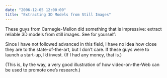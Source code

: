 ```yaml
---
date: "2006-12-05 12:00:00"
title: "Extracting 3D Models from Still Images"
---
```




These guys from Carnegie-Mellon did something that is impressive: extract reliable 3D models from still images. See for yourself:

<object type="application/x-shockwave-flash" style="width:425px; height:350px;" data="https://www.youtube.com/v/VuoljANz4EA"><param name="movie" value="http://www.youtube.com/v/VuoljANz4EA" /></object>

Since I have not followed advanced in this field, I have no idea how close they are to the state-of-the-art, but I don&rsquo;t care. If these guys were to launch a start-up, I&rsquo;d invest. (If I had any money, that is.)

(This is, by the way, a very good illustration of how video-on-the-Web can be used to promote one&rsquo;s research.)

